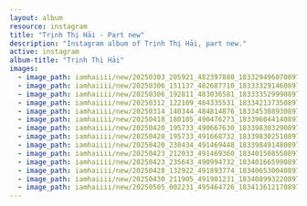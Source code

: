 ```yaml
---
layout: album
resource: instagram
title: "Trịnh Thị Hải - Part new"
description: "Instagram album of Trịnh Thị Hải, part new."
active: instagram
album-title: "Trịnh Thị Hải"
images:
  - image_path: iamhaiiii/new/20250303_205921_482397880_18332949607089746_4114395092097092000_n.jpg
  - image_path: iamhaiiii/new/20250306_151137_482687710_18333329146089746_2916859921121842702_n.jpg
  - image_path: iamhaiiii/new/20250306_192811_483036581_18333352999089746_5812969741377583504_n.jpg
  - image_path: iamhaiiii/new/20250312_122109_484335531_18334213735089746_7099954459500409294_n.jpg
  - image_path: iamhaiiii/new/20250314_140344_484814876_18334538893089746_1855725432443143202_n.jpg
  - image_path: iamhaiiii/new/20250418_180105_490476273_18339604414089746_2883925851354557077_n.jpg
  - image_path: iamhaiiii/new/20250420_195733_490667630_18339830329089746_1640393574052354163_n.jpg
  - image_path: iamhaiiii/new/20250420_195733_491668732_18339830251089746_1180227645379287995_n.jpg
  - image_path: iamhaiiii/new/20250420_230434_491469448_18339849148089746_2575413541000747661_n.jpg
  - image_path: iamhaiiii/new/20250423_212033_491469360_18340150855089746_8471291537333441609_n.jpg
  - image_path: iamhaiiii/new/20250423_235643_490994732_18340166599089746_7573702601781119452_n.jpg
  - image_path: iamhaiiii/new/20250428_132922_491893774_18340653004089746_7921310922622274764_n.jpg
  - image_path: iamhaiiii/new/20250430_211905_491901231_18340899322089746_4407758562222085349_n.jpg
  - image_path: iamhaiiii/new/20250505_002231_495464726_18341361217089746_8654505079512201268_n.jpg
---
```

